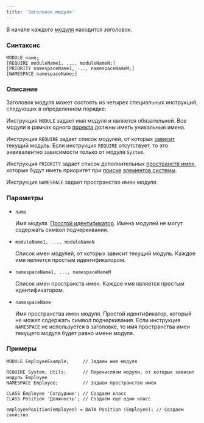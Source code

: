 ```yaml
---
title: 'Заголовок модуля'
---
```


В начале каждого [модуля](Modules.md) находится *заголовок*.

### Синтаксис

    MODULE name;
    [REQUIRE moduleName1, ..., moduleNameN;]
    [PRIORITY namespaceName1, ..., namespaceNameM;]
    [NAMESPACE namespaceName;]

### Описание

Заголовок модуля может состоять из четырех специальных инструкций, следующих в определенном порядке:

Инструкция `MODULE` задает имя модуля и является обязательной. Все модули в рамках одного [проекта](Projects.md) должны иметь уникальные имена.

Инструкция `REQUIRE` задает список модулей, от которых [зависит](Modules.md#depends) текущий модуль. Если инструкция `REQUIRE` отсутствует, то это эквивалентно зависимости только от модуля `System`.

Инструкция `PRIORITY` задает список дополнительных [пространств имен](Naming.md#namespace), которые будут иметь приоритет при [поиске](Search_.md) [элементов системы](Element_identification.md).

Инструкция `NAMESPACE` задает пространство имен модуля.  

### Параметры

- `name`

    Имя модуля. [Простой идентификатор](IDs.md#id-broken). Имена модулей не могут содержать символ подчеркивания.

- `moduleName1, ..., moduleNameN`

    Список имен модулей, от которых зависит текущий модуль. Каждое имя является простым идентификатором. 

- `namespaceName1, ..., namespaceNameM`

    Список имен пространств имен. Каждое имя является простым идентификатором. 

- `namespaceName`

    Имя пространства имен модуля. Простой идентификатор, который не может содержать символ подчеркивания. Если инструкция `NAMESPACE` не используется в заголовке, то имя пространства имен текущего модуля будет равно имени модуля. 

### Примеры

```lsf
MODULE EmployeeExample;	 	// Задаем имя модуля

REQUIRE System, Utils;	 	// Перечисляем модули, от которых зависит модуль Employee
NAMESPACE Employee;		 	// Задаем пространство имен

CLASS Employee 'Сотрудник';	// Создаем класс
CLASS Position 'Должность'; // Создаем еще один класс

employeePosition(employee) = DATA Position (Employee); // Создаем свойство
```
